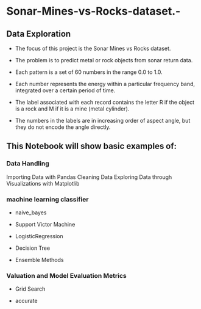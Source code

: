 # Sonar-Mines-vs-Rocks-dataset.-

## Data Exploration

- The focus of this project is the Sonar Mines vs Rocks dataset.

- The problem is to predict metal or rock objects from sonar return data.

- Each pattern is a set of 60 numbers in the range 0.0 to 1.0.

- Each number represents the energy within a particular frequency band, integrated over a certain period of time.

- The label associated with each record contains the letter R if the object is a rock and M if it is a mine (metal cylinder).

- The numbers in the labels are in increasing order of aspect angle, but they do not encode the angle directly.

## This Notebook will show basic examples of:

### Data Handling
Importing Data with Pandas Cleaning Data Exploring Data through Visualizations with Matplotlib

### machine learning classifier

- naive_bayes

- Support Victor Machine

- LogisticRegression

- Decision Tree

- Ensemble Methods

### Valuation and Model Evaluation Metrics

- Grid Search

- accurate
